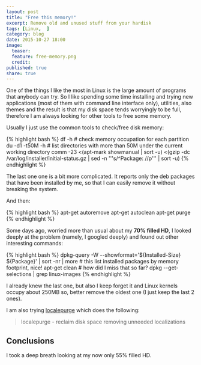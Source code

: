```yaml
---
layout: post
title: "Free this memory!"
excerpt: Remove old and unused stuff from your hardisk
tags: [Linux,  ]
category: blog
date: 2015-10-27 18:00
image:
  teaser:
  feature: free-memory.png
  credit:
published: true
share: true
---
```


One of the things I like the most in Linux is the large amount of programs that anybody can try. So I like spending some time installing and trying new applications (most of them with command line interface only), utilities, also themes and the result is that my disk space tends worryingly to be full, therefore I am always looking for other tools to free some memory.

Usually I just use the common tools to check/free disk memory:

{% highlight bash %}
df -h               # check memory occupation for each partition
du -d1 -t50M -h     # list directories with more than 50M under the current working directory
comm -23 <(apt-mark showmanual | sort -u) <(gzip -dc /var/log/installer/initial-status.gz | sed -n '\''s/^Package: //p'\'' | sort -u)
{% endhighlight %}

The last one one is a bit more complicated. It reports only the deb packages that have been installed by me, so that I can easily remove it without breaking the system.

And then:

{% highlight bash %}
apt-get autoremove
apt-get autoclean
apt-get purge <package>
{% endhighlight %}

Some days ago, worried more than usual about my **70% filled HD**, I looked deeply at the problem (namely, I googled deeply) and found out other interesting commands:

{% highlight bash %}
dpkg-query -W --showformat='${Installed-Size} ${Package}' | sort -nr | more # this list installed packages by memory footprint, nice!
apt-get clean   # how did I miss that so far?
dpkg --get-selections | grep linux-images
{% endhighlight %}

I already knew the last one, but also I keep forget it and Linux kernels occupy about 250MB so, better remove the oldest one (I just keep the last 2 ones).

I am also trying [localepurge](http://manpages.ubuntu.com/manpages/precise/man8/localepurge.8.html) which does the following:

> localepurge - reclaim disk space removing unneeded localizations


## Conclusions

I took a deep breath looking at my now only 55% filled HD.

